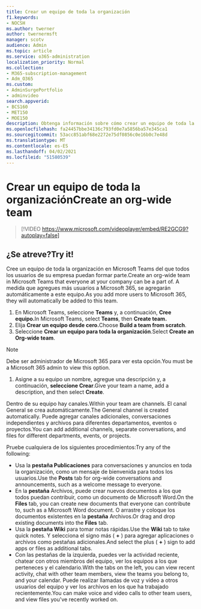 ```yaml
---
title: Crear un equipo de toda la organización
f1.keywords:
- NOCSH
ms.author: twerner
author: twernermsft
manager: scotv
audience: Admin
ms.topic: article
ms.service: o365-administration
localization_priority: Normal
ms.collection:
- M365-subscription-management
- Adm_O365
ms.custom:
- AdminSurgePortfolio
- adminvideo
search.appverid:
- BCS160
- MET150
- MOE150
description: Obtenga información sobre cómo crear un equipo de toda la organización en Microsoft Teams.
ms.openlocfilehash: fa24457bbe34136c793fd0e7a5856ba57e345ca1
ms.sourcegitcommit: 53acc851abf68e2272e75df0856c0e16b0c7e48d
ms.translationtype: MT
ms.contentlocale: es-ES
ms.lasthandoff: 04/02/2021
ms.locfileid: "51580539"
---
```

# <a name="create-an-org-wide-team"></a><span data-ttu-id="1c25b-103">Crear un equipo de toda la organización</span><span class="sxs-lookup"><span data-stu-id="1c25b-103">Create an org-wide team</span></span>

> [!VIDEO https://www.microsoft.com/videoplayer/embed/RE2GCG9?autoplay=false]

## <a name="try-it"></a><span data-ttu-id="1c25b-104">¿Se atreve?</span><span class="sxs-lookup"><span data-stu-id="1c25b-104">Try it!</span></span>

<span data-ttu-id="1c25b-105">Cree un equipo de toda la organización en Microsoft Teams del que todos los usuarios de su empresa puedan formar parte.</span><span class="sxs-lookup"><span data-stu-id="1c25b-105">Create an org-wide team in Microsoft Teams that everyone at your company can be a part of.</span></span> <span data-ttu-id="1c25b-106">A medida que agregues más usuarios a Microsoft 365, se agregarán automáticamente a este equipo.</span><span class="sxs-lookup"><span data-stu-id="1c25b-106">As you add more users to Microsoft 365, they will automatically be added to this team.</span></span>

1. <span data-ttu-id="1c25b-107">En Microsoft Teams, seleccione  **Teams** y, a continuación, **Cree equipo.**</span><span class="sxs-lookup"><span data-stu-id="1c25b-107">In Microsoft Teams, select  **Teams**, then **Create team.**</span></span>
2. <span data-ttu-id="1c25b-108">Elija **Crear un equipo desde cero.**</span><span class="sxs-lookup"><span data-stu-id="1c25b-108">Choose  **Build a team from scratch**.</span></span>
3. <span data-ttu-id="1c25b-109">Seleccione  **Crear un equipo para toda la organización**.</span><span class="sxs-lookup"><span data-stu-id="1c25b-109">Select  **Create an Org-wide team**.</span></span>

> [!NOTE]
> <span data-ttu-id="1c25b-110">Debe ser administrador de Microsoft 365 para ver esta opción.</span><span class="sxs-lookup"><span data-stu-id="1c25b-110">You must be a Microsoft 365 admin to view this option.</span></span>

1. <span data-ttu-id="1c25b-111">Asigne a su equipo un nombre, agregue una descripción y, a continuación,  **seleccione Crear**.</span><span class="sxs-lookup"><span data-stu-id="1c25b-111">Give your team a name, add a description, and then select  **Create**.</span></span>

<span data-ttu-id="1c25b-112">Dentro de su equipo hay canales.</span><span class="sxs-lookup"><span data-stu-id="1c25b-112">Within your team are channels.</span></span> <span data-ttu-id="1c25b-113">El canal General se crea automáticamente.</span><span class="sxs-lookup"><span data-stu-id="1c25b-113">The General channel is created automatically.</span></span> <span data-ttu-id="1c25b-114">Puede agregar canales adicionales, conversaciones independientes y archivos para diferentes departamentos, eventos o proyectos.</span><span class="sxs-lookup"><span data-stu-id="1c25b-114">You can add additional channels, separate conversations, and files for different departments, events, or projects.</span></span>

<span data-ttu-id="1c25b-115">Pruebe cualquiera de los siguientes procedimientos:</span><span class="sxs-lookup"><span data-stu-id="1c25b-115">Try any of the following:</span></span>

- <span data-ttu-id="1c25b-116">Usa la  **pestaña Publicaciones** para conversaciones y anuncios en toda la organización, como un mensaje de bienvenida para todos los usuarios.</span><span class="sxs-lookup"><span data-stu-id="1c25b-116">Use the  **Posts** tab for org-wide conversations and announcements, such as a welcome message to everyone.</span></span>
- <span data-ttu-id="1c25b-117">En la  **pestaña** Archivos, puede crear nuevos documentos a los que todos puedan contribuir, como un documento de Microsoft Word.</span><span class="sxs-lookup"><span data-stu-id="1c25b-117">On the  **Files** tab, you can create new documents that everyone can contribute to, such as a Microsoft Word document.</span></span> <span data-ttu-id="1c25b-118">O arrastre y coloque los documentos existentes en la  **pestaña** Archivos.</span><span class="sxs-lookup"><span data-stu-id="1c25b-118">Or drag and drop existing documents into the  **Files** tab.</span></span>
- <span data-ttu-id="1c25b-119">Usa la  **pestaña Wiki** para tomar notas rápidas.</span><span class="sxs-lookup"><span data-stu-id="1c25b-119">Use the  **Wiki** tab to take quick notes.</span></span> <span data-ttu-id="1c25b-120">Y selecciona el signo más ( **+** ) para agregar aplicaciones o archivos como pestañas adicionales.</span><span class="sxs-lookup"><span data-stu-id="1c25b-120">And select the plus ( **+** ) sign to add apps or files as additional tabs.</span></span>
- <span data-ttu-id="1c25b-121">Con las pestañas de la izquierda, puedes ver la actividad reciente, chatear con otros miembros del equipo, ver los equipos a los que perteneces y el calendario.</span><span class="sxs-lookup"><span data-stu-id="1c25b-121">With the tabs on the left, you can view recent activity, chat with other team members, view the teams you belong to, and your calendar.</span></span> <span data-ttu-id="1c25b-122">Puede realizar llamadas de voz y vídeo a otros usuarios del equipo y ver los archivos en los que ha trabajado recientemente.</span><span class="sxs-lookup"><span data-stu-id="1c25b-122">You can make voice and video calls to other team users, and view files you've recently worked on.</span></span>